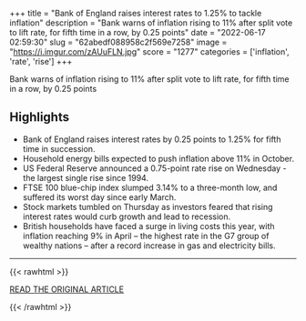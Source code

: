 +++
title = "Bank of England raises interest rates to 1.25% to tackle inflation"
description = "Bank warns of inflation rising to 11% after split vote to lift rate, for fifth time in a row, by 0.25 points"
date = "2022-06-17 02:59:30"
slug = "62abedf088958c2f569e7258"
image = "https://i.imgur.com/zAUuFLN.jpg"
score = "1277"
categories = ['inflation', 'rate', 'rise']
+++

Bank warns of inflation rising to 11% after split vote to lift rate, for fifth time in a row, by 0.25 points

## Highlights

- Bank of England raises interest rates by 0.25 points to 1.25% for fifth time in succession.
- Household energy bills expected to push inflation above 11% in October.
- US Federal Reserve announced a 0.75-point rate rise on Wednesday - the largest single rise since 1994.
- FTSE 100 blue-chip index slumped 3.14% to a three-month low, and suffered its worst day since early March.
- Stock markets tumbled on Thursday as investors feared that rising interest rates would curb growth and lead to recession.
- British households have faced a surge in living costs this year, with inflation reaching 9% in April – the highest rate in the G7 group of wealthy nations – after a record increase in gas and electricity bills.

---

{{< rawhtml >}}
  <p class="article-category">
    <a target="_blank" href="https://www.theguardian.com/business/2022/jun/16/bank-of-england-raises-interest-rates-to-125-to-tackle-inflation?CMP=Share_AndroidApp_Other">READ THE ORIGINAL ARTICLE</a>
  </p>
{{< /rawhtml >}}

